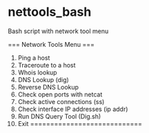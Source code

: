 # nettools_bash
Bash script with network tool menu

=== Network Tools Menu ===
1) Ping a host
2) Traceroute to a host
3) Whois lookup
4) DNS Lookup (dig)
5) Reverse DNS Lookup
6) Check open ports with netcat
7) Check active connections (ss)
8) Check interface IP addresses (ip addr)
9) Run DNS Query Tool (Dig.sh)
0) Exit
============================
